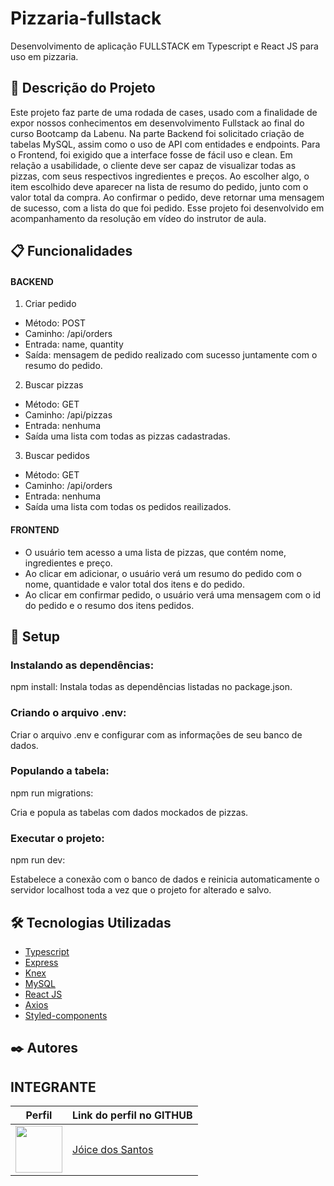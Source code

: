 # Pizzaria-fullstack
Desenvolvimento de aplicação FULLSTACK em Typescript e React JS para uso em pizzaria.

## 🚀 Descrição do Projeto

Este projeto faz parte de uma rodada de cases, usado com a finalidade de expor nossos conhecimentos em desenvolvimento Fullstack ao final do curso Bootcamp da Labenu.
Na parte Backend foi solicitado criação de tabelas MySQL, assim como o uso de API com entidades e endpoints.
Para o Frontend, foi exigido que a interface fosse de fácil uso e clean. 
Em relação a usabilidade, o cliente deve ser capaz de visualizar todas as pizzas, com seus respectivos ingredientes e preços.
Ao escolher algo, o item escolhido deve aparecer na lista de resumo do pedido, junto com o valor total da compra. 
Ao confirmar o pedido, deve retornar uma mensagem de sucesso, com a lista do que foi pedido.
Esse projeto foi desenvolvido em acompanhamento da resolução em vídeo do instrutor de aula. 

## 📋 Funcionalidades

#### BACKEND

 1. Criar pedido

* Método: POST
* Caminho: /api/orders
* Entrada: name, quantity
* Saída: mensagem de pedido realizado com sucesso juntamente com o resumo do pedido.

 2. Buscar pizzas

* Método: GET
* Caminho: /api/pizzas
* Entrada: nenhuma
* Saída uma lista com todas as pizzas cadastradas.

 3. Buscar pedidos

* Método: GET
* Caminho: /api/orders
* Entrada: nenhuma
* Saída uma lista com todas os pedidos reailizados.

#### FRONTEND

* O usuário tem acesso a uma lista de pizzas, que contém nome, ingredientes e preço.
* Ao clicar em adicionar, o usuário verá um resumo do pedido com o nome, quantidade e valor total dos itens e do pedido.
* Ao clicar em confirmar pedido, o usuário verá uma mensagem com o id do pedido e o resumo dos itens pedidos.


## 🔧 Setup

###  Instalando as dependências:

npm install:
Instala todas as dependências listadas no package.json.

###  Criando o arquivo .env:

Criar o arquivo .env e configurar com as informações de seu banco de dados.

### Populando a tabela:

npm run migrations:

Cria e popula as tabelas com dados mockados de pizzas.

### Executar o projeto:

npm run dev:

Estabelece a conexão com o banco de dados e reinicia automaticamente o servidor localhost toda a vez que o projeto for alterado e salvo.

## 🛠️ Tecnologias Utilizadas

* [Typescript](https://www.typescriptlang.org/docs/)
* [Express](https://expressjs.com/)
* [Knex](https://knexjs.org/)
* [MySQL](https://www.mysql.com/)
* [React JS](https://pt-br.reactjs.org/)
* [Axios](https://axios-http.com/ptbr/docs/intro/)
* [Styled-components](https://styled-components.com/)

## ✒️ Autores

## INTEGRANTE
Perfil      | Link do perfil no GITHUB
--------- | ------
[<img src="https://avatars.githubusercontent.com/Joisantos" width="75px;"/>](https://github.com/Joisantos) | [Jóice dos Santos](https://github.com/Joisantos)
